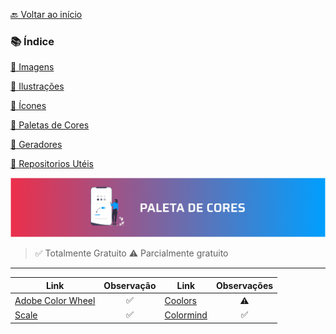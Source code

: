 [🔙 Voltar ao início](../../README.md)<br>

### 📚 Índice

[📌 Imagens](imagens.md)

[📌 Ilustrações](ilustracoes.md)

[📌 Ícones](icones.md)

[📌 Paletas de Cores](paletas.md)

[📌 Geradores](geradores.md)

[📌 Repositorios Utéis](repositorios.md)

<img src="../../assets/banners/paleta.png">

> ✅ Totalmente Gratuito
> ⚠️ Parcialmente gratuito

---

| Link      | Observação | Link | Observações |
| ---------- | :------: | ------- | :-------:|
| [Adobe Color Wheel](https://color.adobe.com/pt/create/color-wheel) | ✅ | [Coolors](https://coolors.co/b4b8ab-153243-284b63-f4f9e9-eef0eb) | ⚠️
| [Scale](https://hihayk.github.io/scale/#4/6/50/80/-51/67/20/14/1D9A6C/29/154/108/white) |  ✅ | [Colormind](http://colormind.io/) | ✅